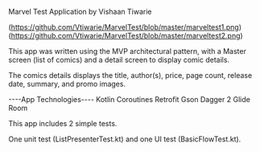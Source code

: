 Marvel Test Application by Vishaan Tiwarie

(https://github.com/Vtiwarie/MarvelTest/blob/master/marveltest1.png)
(https://github.com/Vtiwarie/MarvelTest/blob/master/marveltest2.png)

This app was written using the MVP architectural pattern, with
a Master screen (list of comics) and a detail screen to display
comic details.

The comics details displays the title, author(s), price, page count,
release date, summary, and promo images.

----App Technologies----
Kotlin
Coroutines
Retrofit
Gson
Dagger 2
Glide
Room

This app includes 2 simple tests.

One unit test (ListPresenterTest.kt) and one UI test (BasicFlowTest.kt).